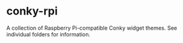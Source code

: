 # conky-rpi

A collection of Raspberry Pi-compatible Conky widget themes. See individual folders for information.